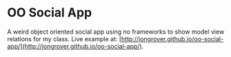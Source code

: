 # OO Social App

A weird object oriented social app using no frameworks to show model view relations for my class. Live example at: [http://jongrover.github.io/oo-social-app/](http://jongrover.github.io/oo-social-app/).